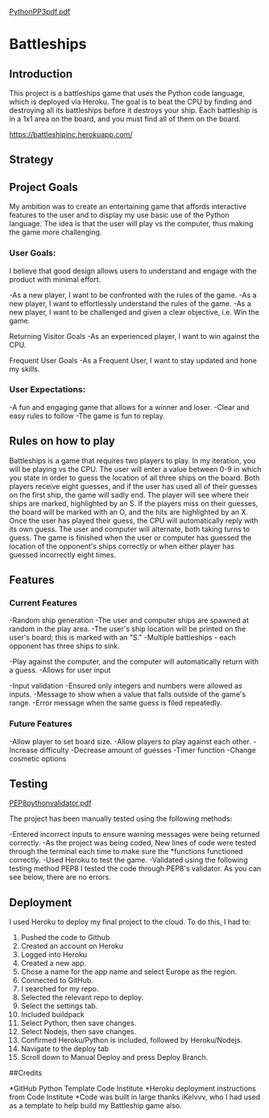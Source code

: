 [PythonPP3pdf.pdf](https://github.com/thesherifff/Battleships-INC/files/9332998/PythonPP3pdf.pdf)


# Battleships

## Introduction

This project is a battleships game that uses the Python code language, which is deployed via Heroku.
The goal is to beat the CPU by finding and destroying all its battleships before it destroys your ship. Each battleship is in a 1x1 area on the board, and you must find all of them on the board.

https://battleshipinc.herokuapp.com/


## Strategy

## Project Goals

My ambition was to create an entertaining game that affords interactive features to the user and to display my use basic use of the Python language. The idea is that the user will play vs the computer, thus making the game more challenging. 

### User Goals:

I believe that good design allows users to understand and engage with the product with minimal effort.

-As a new player, I want to be confronted with the rules of the game.
-As a new player, I want to effortlessly understand the rules of the game.
-As a new player, I want to be challenged and given a clear objective, i.e. Win the game.

Returning Visitor Goals
-As an experienced player, I want to win against the CPU.

Frequent User Goals
-As a Frequent User, I want to stay updated and hone my skills.

### User Expectations:
-A fun and engaging game that allows for a winner and loser.
-Clear and easy rules to follow
-The game is fun to replay.

## Rules on how to play

Battleships is a game that requires two players to play. In my iteration, you will be playing vs the CPU. The user will enter a value between 0-9 in which you state in order to guess the location of all three ships on the board. Both players receive eight guesses, and if the user has used all of their guesses on the first ship, the game will sadly end. The player will see where their ships are marked, highlighted by an S. If the players miss on their guesses, the board will be marked with an O, and the hits are highlighted by an X. Once the user has played their guess, the CPU will automatically reply with its own guess. The user and computer will alternate, both taking turns to guess. The game is finished when the user or computer has guessed the location of the opponent's ships correctly or when either player has guessed incorrectly eight times.

## Features

### Current Features

-Random ship generation
-The user and computer ships are spawned at random in the play area.
-The user's ship location will be printed on the user's board; this is marked with an "S."
-Multiple battleships - each opponent has three ships to sink.

-Play against the computer, and the computer will automatically return with a guess.
-Allows for user input

-Input validation
  -Ensured only integers and numbers were allowed as inputs.
  -Message to show when a value that falls outside of the game's range.
  -Error message when the same guess is filed repeatedly.

### Future Features
-Allow player to set board size.
-Allow players to play against each other.
-Increase difficulty
-Decrease amount of guesses
-Timer function
-Change cosmetic options

## Testing

[PEP8pythonvalidator.pdf](https://github.com/thesherifff/Battleships-INC/files/9333001/PEP8pythonvalidator.pdf)



The project has been manually tested using the following methods:

-Entered incorrect inputs to ensure warning messages were being returned correctly. 
-As the project was being coded, New lines of code were tested through the terminal each time to make sure the *functions functioned correctly.
-Used Heroku to test the game.
-Validated using the following testing method
PEP8 I tested the code through PEP8's validator. As you can see below, there are no errors.


## Deployment
I used Heroku to deploy my final project to the cloud. To do this, I had to:

1.  Pushed the code to Github
2.  Created an account on Heroku 
3.  Logged into Heroku
4.  Created a new app.
5.  Chose a name for the app name and select Europe as the region.
6.  Connected to GitHub.
7.  I searched for my repo.
8.  Selected the relevant repo to deploy.
9.  Select the settings tab.
10. Included buildpack
11.  Select Python, then save changes.
12. Select Nodejs, then save changes.
13. Confirmed  Heroku/Python is included, followed by Heroku/Nodejs.
14. Navigate to the deploy tab
15. Scroll down to Manual Deploy and press Deploy Branch.


##Credits

*GitHub Python Template Code Institute
*Heroku deployment instructions from Code Institute
*Code was built in large thanks iKelvvv, who I had used as a template to help build my Battleship game also. 
